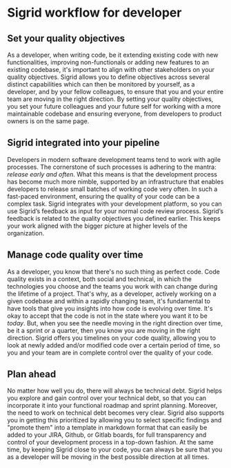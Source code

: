 # Sigrid workflow for developer

## Set your quality objectives

As a developer, when writing code, be it extending existing code with new functionalities, improving non-functionals or adding new features to an existing codebase, it's important to align with other stakeholders on your quality objectives.
Sigrid allows you to define objectives across several distinct capabilities which can then be monitored by yourself, as a developer, and by your fellow colleagues, to ensure that you and your entire team are moving in the right direction.
By setting your quality objectives, you set your future colleagues and your future self for working with a more maintainable codebase and ensuring everyone, from developers to product owners is on the same page.

## Sigrid integrated into your pipeline

Developers in modern software development teams tend to work with agile processes. The cornerstone of such processes is adhering to the mantra: _release early and often_.
What this means is that the development process has become much more nimble, supported by an infrastructure that enables developers to release small batches of working code very often.
In such a fast-paced environment, ensuring the quality of your code can be a complex task. 
Sigrid integrates with your development platform, so you can use Sigrid’s feedback as input for your normal code review process. Sigrid’s feedback is related to the quality objectives you defined earlier. This keeps your work aligned with the bigger picture at higher levels of the organization.

## Manage code quality over time 

As a developer, you know that there's no such thing as perfect code. Code quality exists in a context, both social and technical, in which the technologies you choose and the teams you work with can change during the lifetime of a project. That's why, as a developer, actively working on a given codebase and within a rapidly changing team, it's fundamental to have tools that give you insights into how code is evolving over time.
It's okay to accept that the code is not in the state where you want it to be _today_. But, when you see the needle moving in the right direction over time, be it a sprint or a quarter, then you know you are moving in the right direction.
Sigrid offers you timelines on your code quality, allowing you to look at newly added and/or modified code over a certain period of time, so you and your team are in complete control over the quality of your code.

## Plan ahead

No matter how well you do, there will always be technical debt. Sigrid helps you explore and gain control over your technical debt, so that you can incorporate it into your functional roadmap and sprint planning. Moreover, the need to work on technical debt becomes very clear. Sigrid also supports you in getting this prioritized by allowing you to select specific findings and "promote them" into a template in markdown format that can easily be added to your JIRA, Github, or Gitlab boards, for full transparency and control of your development process in a top-down fashion.
At the same time, by keeping Sigrid close to your code, you can always be sure that you as a developer will be moving in the best possible direction at all times.
